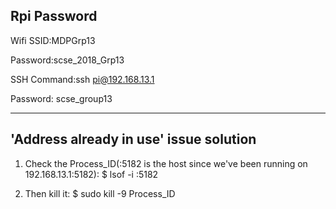 ## Rpi Password

Wifi SSID:MDPGrp13

Password:scse_2018_Grp13

SSH Command:ssh pi@192.168.13.1

Password: scse_group13

----
## 'Address already in use' issue solution
1. Check the Process_ID(:5182 is the host since we've been running on 192.168.13.1:5182): $ lsof -i :5182

2. Then kill it: $ sudo kill -9 Process_ID
